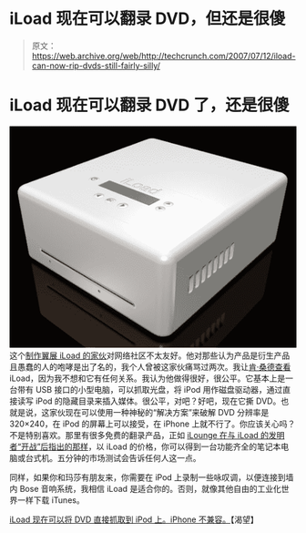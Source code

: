 # iLoad 现在可以翻录 DVD，但还是很傻 

> 原文：<https://web.archive.org/web/http://techcrunch.com/2007/07/12/iload-can-now-rip-dvds-still-fairly-silly/>

# iLoad 现在可以翻录 DVD 了，还是很傻

![](img/f526f26019204b2e5404e409d033c525.png)
这个[制作翼展 iLoad 的家伙](https://web.archive.org/web/20221028104054/http://gizmodo.com/gadgets/portable-media/iload-inventor-vents-is-out-on-bail-136934.php)对网络社区不太友好。他对那些认为产品是衍生产品且愚蠢的人的咆哮是出了名的，我个人曾被这家伙痛骂过两次。我让[肯·桑德查看](https://web.archive.org/web/20221028104054/http://crunchgear.com/2007/05/30/iload-review/)iLoad，因为我不想和它有任何关系。我认为他做得很好，很公平。它基本上是一台带有 USB 接口的小型电脑，可以抓取光盘，将 iPod 用作磁盘驱动器，通过直接读写 iPod 的隐藏目录来插入媒体。很公平，对吧？好吧，现在它撕 DVD。也就是说，这家伙现在可以使用一种神秘的“解决方案”来破解 DVD 分辨率是 320×240，在 iPod 的屏幕上可以接受，在 iPhone 上就不行了。你应该关心吗？不是特别喜欢。那里有很多免费的翻录产品，正如 [iLounge 在与 iLoad 的发明者“开战”后指出的那样](https://web.archive.org/web/20221028104054/http://backstage.ilounge.com/index.php/backstage/comments/getting-rid-of-iload-and-wingspan-the-full-story/)，以 iLoad 的价格，你可以得到一台功能齐全的笔记本电脑或台式机。五分钟的市场测试会告诉任何人这一点。

同样，如果你和玛莎有朋友来，你需要在 iPod 上录制一些咏叹调，以便连接到墙内 Bose 音响系统，我相信 iLoad 是适合你的。否则，就像其他自由的工业化世界一样下载 iTunes。

[iLoad 现在可以将 DVD 直接抓取到 iPod 上。iPhone 不兼容。](https://web.archive.org/web/20221028104054/http://crave.cnet.com/8301-1_105-9742158-1.html)【渴望】